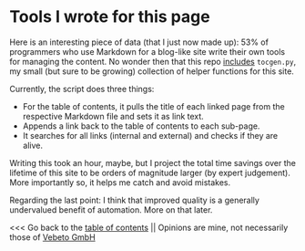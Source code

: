 # Tools I wrote for this page

Here is an interesting piece of data (that I just now made up): 
53% of programmers who use Markdown for a blog-like site 
write their own tools for managing the content.
No wonder then that this repo [includes](../tocgen.py) ``tocgen.py``, 
my small (but sure to be growing) collection of helper functions for this site.

Currently, the script does three things:

* For the table of contents, it pulls the title of each linked page from the 
  respective Markdown file and sets it as link text.
* Appends a link back to the table of contents to each sub-page.
* It searches for all links (internal and external) and checks if they are alive.

Writing this took an hour, maybe, but I project the total time savings over
the lifetime of this site to be orders of magnitude larger (by expert judgement).
More importantly so, it helps me catch and avoid mistakes.

Regarding the last point: I think that improved quality is a generally undervalued benefit
of automation. More on that later.




<<< Go back to the [table of contents](../README.md) || Opinions are mine, not necessarily those of [Vebeto GmbH](https://www.vebeto.de)